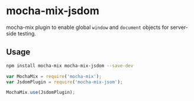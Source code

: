 # mocha-mix-jsdom

mocha-mix plugin to enable global `window` and `document` objects for server-side testing.

## Usage

```bash
npm install mocha-mix mocha-mix-jsdom --save-dev
```

```js
var MochaMix = require('mocha-mix');
var JsdomPlugin = require('mocha-mix-jsom');

MochaMix.use(JsdomPlugin);
```
